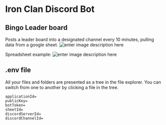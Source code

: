 # Iron Clan Discord Bot


## Bingo Leader board
Posts a leader board into a designated channel every 10 minutes, pulling data from a google sheet.
![enter image description here](https://i.imgur.com/eDov723.png)

Spreadsheet example:
![enter image description here](https://i.imgur.com/7z2WVxU.png)

## .env file

All your files and folders are presented as a tree in the file explorer. You can switch from one to another by clicking a file in the tree.

    applicationId=
    publicKey=
    botToken=
    sheetId=
    discordServerId=
    discordChannelId=

